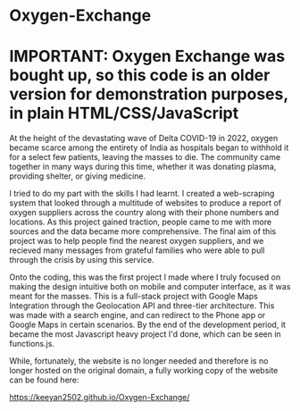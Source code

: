 # Oxygen-Exchange

# IMPORTANT: Oxygen Exchange was bought up, so this code is an older version for demonstration purposes, in plain HTML/CSS/JavaScript

At the height of the devastating wave of Delta COVID-19 in 2022, oxygen became scarce among the entirety of India as hospitals began to withhold it for a select few patients, leaving the masses to die. The community came together in many ways during this time, whether it was donating plasma, providing shelter, or giving medicine. 

I tried to do my part with the skills I had learnt. I created a web-scraping system that looked through a multitude of websites to produce a report of oxygen suppliers across the country along with their phone numbers and locations. As this project gained traction, people came to me with more sources and the data became more comprehensive. The final aim of this project was to help people find the nearest oxygen suppliers, and we recieved many messages from grateful families who were able to pull through the crisis by using this service.

Onto the coding, this was the first project I made where I truly focused on making the design intuitive both on mobile and computer interface, as it was meant for the masses. This is a full-stack project with Google Maps Integration through the Geolocation API and three-tier architecture. This was made with a search engine, and can redirect to the Phone app or Google Maps in certain scenarios. By the end of the development period, it became the most Javascript heavy project I'd done, which can be seen in functions.js.

While, fortunately, the website is no longer needed and therefore is no longer hosted on the original domain, a fully working copy of the website can be found here: 

https://keeyan2502.github.io/Oxygen-Exchange/

